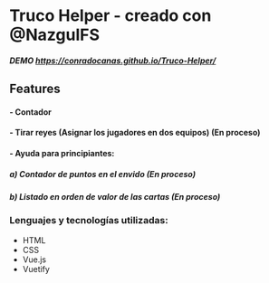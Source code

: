 # Truco Helper - creado con @NazgulFS
##### DEMO https://conradocanas.github.io/Truco-Helper/

## Features

#### - Contador
#### - Tirar reyes (Asignar los jugadores en dos equipos) (En proceso)
#### - Ayuda para principiantes:
##### a) Contador de puntos en el envido (En proceso)
##### b) Listado en orden de valor de las cartas (En proceso)

### Lenguajes y tecnologías utilizadas:
- HTML
- CSS
- Vue.js
- Vuetify
